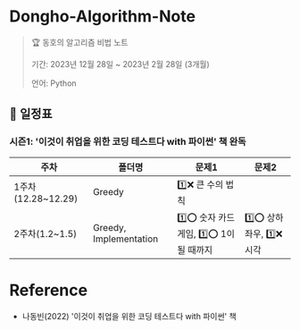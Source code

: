 # Dongho-Algorithm-Note
> 🏆 동호의 알고리즘 비법 노트
>
> 기간: 2023년 12월 28일 ~ 2023년 2월 28일 (3개월)
> 
> 언어: Python

## 📅 일정표

### 시즌1: '이것이 취업을 위한 코딩 테스트다 with 파이썬' 책 완독

| 주차                | 폴더명  | 문제1                                               | 문제2                                      | 
| ------------------- | ------- | --------------------------------------------------- | ------------------------------------------ |
| 1주차(12.28~12.29)  | Greedy  | 1️⃣❌ 큰 수의 법칙     |
| 2주차(1.2~1.5) | Greedy, Implementation | 1️⃣⭕ 숫자 카드 게임, 1️⃣⭕ 1이 될 때까지 | 1️⃣⭕ 상하좌우, 1️⃣❌ 시각 | 

# Reference
- 나동빈(2022) '이것이 취업을 위한 코딩 테스트다 with 파이썬' 책
